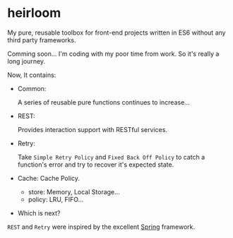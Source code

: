 # heirloom

My pure, reusable toolbox for front-end projects written in ES6 without any third party frameworks.

Comming soon... I'm coding with my poor time from work. So it's really a long journey.

Now, It contains: 

+ Common: 

	A series of reusable pure functions continues to increase...
+ REST: 

	Provides interaction support with RESTful services.
+ Retry: 
  
  Take `Simple Retry Policy` and `Fixed Back Off Policy` to catch a function's error and try to recover it's expected state.
  
+ Cache:  Cache Policy.

	+ store: Memory, Local Storage... 
	+ policy: LRU, FIFO...
	
+ Which is next?

`REST` and `Retry` were inspired by the excellent [Spring]() framework.
             